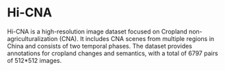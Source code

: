 # Hi-CNA
Hi-CNA is a high-resolution image dataset focused on Cropland non-agriculturalization (CNA). It includes CNA scenes from multiple regions in China and consists of two temporal phases. The dataset provides annotations for cropland changes and semantics, with a total of 6797 pairs of 512*512 images.
